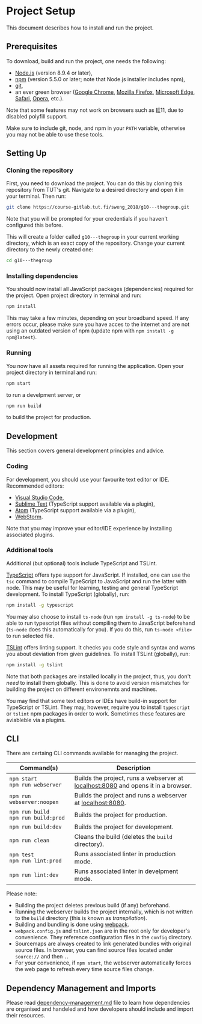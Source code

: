 # Project Setup

This document describes how to install and run the project.

## Prerequisites

To download, build and run the project, one needs the following:

- [Node.js](https://nodejs.org/en/) (version 8.9.4 or later),
- [npm](https://www.npmjs.com/) (version 5.5.0 or later; note that Node.js installer includes npm),
- [git](https://git-scm.com/),
- an ever green browser ([Google Chrome](https://www.google.com/chrome/), [Mozilla Firefox](https://www.mozilla.org/firefox/), [Microsoft Edge](https://www.microsoft.com/en-us/windows/microsoft-edge), [Safari](https://www.apple.com/safari/), [Opera](http://www.opera.com/), etc.).

Note that some features may not work on browsers such as [IE](https://support.microsoft.com/en-us/products/internet-explorer)11, due to disabled polyfill support.

Make sure to include git, node, and npm in your `PATH` variable, otherwise you may not be able to use these tools.

## Setting Up

### Cloning the repository

First, you need to download the project. You can do this by cloning this repository from TUT's git. Navigate to a desired directory and open it in your terminal. Then run:

```bash
git clone https://course-gitlab.tut.fi/sweng_2018/g10---thegroup.git
```

Note that you will be prompted for your credentials if you haven't configured this before.

This will create a folder called `g10---thegroup` in your current working directory, which is an exact copy of the repository. Change your current directory to the newly created one:

```bash
cd g10---thegroup
```

### Installing dependencies

You should now install all JavaScript packages (dependencies) required for the project. Open project directory in terminal and run:

```bash
npm install
```

This may take a few minutes, depending on your broadband speed. If any errors occur, please make sure you have acces to the internet and are not using an outdated version of npm (update npm with `npm install -g npm@latest`).

### Running

You now have all assets required for running the application. Open your project directory in terminal and run:

```bash
npm start
```

to run a develpment server, or

```bash
npm run build
```

to build the project for production.

## Development

This section covers general development principles and advice.

### Coding

For development, you should use your favourite text editor or IDE. Recommended editors:

- [Visual Studio Code](https://code.visualstudio.com/),
- [Sublime Text](https://www.sublimetext.com/) (TypeScript support available via a plugin),
- [Atom](https://atom.io/) (TypeScript support available via a plugin),
- [WebStorm](https://www.jetbrains.com/webstorm/).

Note that you may improve your editor/IDE experience by installing associated plugins.

### Additional tools

Additional (but optional) tools include TypeScript and TSLint.

[TypeScript](http://www.typescriptlang.org/) offers type support for JavaScript. If installed, one can use the `tsc` command to compile TypeScript to JavaScript and run the latter with node. This may be useful for learning, testing and general TypeScript development. To install TypeScript (globally), run:

```bash
npm install -g typescript
```

You may also choose to install `ts-node` (run `npm install -g ts-node`) to be able to run typescript files without compiling them to JavaScript beforehand (`ts-node` does this automatically for you). If you do this, run `ts-node <file>` to run selected file.

[TSLint](https://palantir.github.io/tslint/) offers linting support. It checks you code style and syntax and warns you about deviation from given guidelines. To install TSLint (globally), run:

```bash
npm install -g tslint
```

Note that both packages are installed locally in the project, thus, you don't *need* to install them globally. This is done to avoid version mismatches for building the project on different environemnts and machines.

You may find that some text editors or IDEs have build-in support for TypeScript or TSLint. They may, however, require you to install `typescript` or `tslint` npm packages in order to work. Sometimes these features are aviableble via a plugins.

## CLI

There are certaing CLI commands available for managing the project.

| Command(s) | Description |
| --- | --- |
| `npm start`<br>`npm run webserver` | Builds the project, runs a webserver at [localhost:8080](http://localhost:8080) and opens it in a browser. |
| `npm run webserver:noopen` | Builds the project and runs a webserver at [localhost:8080](http://localhost:8080). |
| `npm run build`<br>`npm run build:prod` | Builds the project for production. |
| `npm run build:dev` | Builds the project for development. |
| `npm run clean` | Cleans the build (deletes the `build` directory). |
| `npm test`<br>`npm run lint:prod` | Runs associated linter in production mode. |
| `npm run lint:dev` | Runs associated linter in develpment mode. |

Please note: 

- Building the project deletes previous build (if any) beforehand.
- Running the webserver builds the project internally, which is not written to the `build` directory (this is known as *transpilation*).
- Building and bundling is done using [webpack](https://webpack.js.org/).
- `webpack.config.js` and `tslint.json` are in the root only for developer's convenience. They reference configuration files in the `config` directory.
- Sourcemaps are always created to link generated bundles with original source files. In browser, you can find source files located under `source://` and then `.`.
- For your convenience, if `npm start`, the webserver automatically forces the web page to refresh every time source files change.

## Dependency Management and Imports

Please read [dependency-management.md](dependency-management.md) file to learn how dependencies are organised and handeled and how developers should include and import their resources.
